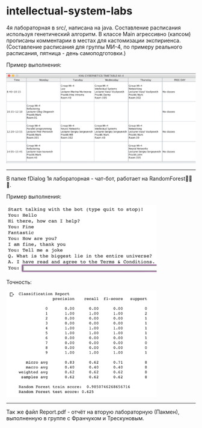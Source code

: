 # intellectual-system-labs

4я лабораторная в src/, написана на java. Составление расписания используя генетический алгоритм.
В классе Main агрессивно (капсом) прописаны комментарии в местах для кастомизации экспириенса.
(Составление расписания для группы МИ-4, по примеру реального расписания, пятница - день самоподготовки.)

Пример выполнения:

<img src="ex1.png" width="700" alt="example"/>

 ___________________________________________________________________________________
 

В папке fDialog 1я лабораторная - чат-бот, работает на RandomForest🌲🌲🌲.

Пример выполнения:

<img src="ex_1.png" width="400" alt="example"/>


Точность:

<img src="ex_2.png" width="400" alt="example"/>

 ___________________________________________________________________________________
 
 Так же файл Report.pdf - отчёт на вторую лабораторную (Пакмен), выполненную в группе с Франчуком и Трескуновым. 
 
